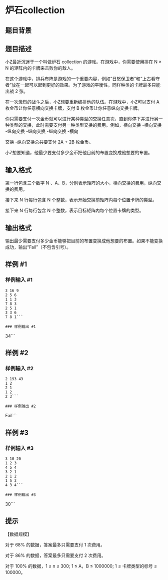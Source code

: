 # 炉石collection

## 题目背景



## 题目描述

小Z最近沉迷于一个叫做炉石 collection 的游戏。在游戏中，你需要使用排在 N × N 的矩阵内的卡牌来击败你的敌人。

在这个游戏中，排兵布阵是游戏的一个重要内容，例如“日怒保卫者”和“上古看守者”放在一起可以起到更好的效果。为了游戏的平衡性，同样种类的卡牌最多只能出战 2 张。

在一次激烈的战斗之后，小Z想要重新编排他的队伍。在游戏中，小Z可以支付 A 枚金币让你任意横向交换卡牌，支付 B 枚金币让你任意纵向交换卡牌。

你只需要支付一次金币就可以进行某种类型的交换任意次，直到你停下并进行另一种类型的交换，此时需要支付另一种类型交换的费用。例如，横向交换 -横向交换 -纵向交换 -纵向交换 -纵向交换 -横向

交换 -纵向交换总共要支付 2A + 2B 枚金币。

小Z想要知道，他最少要支付多少金币把他目前的布置变换成他想要的布置。


## 输入格式

第一行包含三个数字 N 、A、B，分别表示矩阵的大小，横向交换的费用，纵向交换的费用。

接下来 N 行每行包含 N 个整数，表示开始交换前矩阵内每个位置卡牌的类型。

接下来 N 行每行包含 N 个整数，表示目标矩阵内每个位置卡牌的类型。


## 输出格式

输出最少需要支付多少金币能够把目前的布置变换成他想要的布置。如果不能变换成功，输出“Fail”（不包含引号）。


## 样例 #1

### 样例输入 #1
```
3 16 9
2 5 6
1 1 3
7 8 3
2 5 1
3 3 6
7 8 1```

### 样例输出 #1

```
34```

## 样例 #2

### 样例输入 #2
```
2 193 43
1 2
2 1
1 2
2 3```

### 样例输出 #2

```
Fail```

## 样例 #3

### 样例输入 #3
```
3 10 20
1 2 3
4 5 4
3 2 1
2 1 2
1 5 3
4 3 4```

### 样例输出 #3

```
30```

## 提示

【数据规模】

对于 68% 的数据，答案最多只需要支付 1 次费用。

对于 86% 的数据，答案最多只需要支付 2 次费用。

对于 100% 的数据，1 ≤ n ≤ 300; 1 ≤ A，B ≤ 1000000; 1 ≤ 卡牌类型的标号 ≤ 100000。

